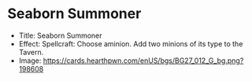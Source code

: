 # Seaborn Summoner
- Title:  Seaborn Summoner
- Effect:  Spellcraft: Choose aminion. Add two minions of its type to the Tavern.
- Image:  https://cards.hearthpwn.com/enUS/bgs/BG27_012_G_bg.png?198608
